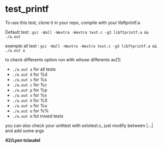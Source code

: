 # test_printf

To use this test, clone it in your repo, compile with your libftprintf.a

Default test : `gcc -Wall -Wextra -Wextra test.c -g3 libftprintf.a && ./a.out`

exemple all test : `gcc -Wall -Wextra -Wextra test.c -g3 libftprintf.a && ./a.out a`

to check differents option run with whose differents av[1] 

- `./a.out a` for all tests
- `./a.out d` for %d
- `./a.out s` for %s
- `./a.out c` for %c
- `./a.out p` for %p
- `./a.out x` for %x
- `./a.out X` for %X
- `./a.out u` for %u
- `./a.out o` for %%
- `./a.out m` fot mixed tests

you can also check your unittest with solotest.c, just modify between |...| and add some args

**42/Lyon tclaudel**

